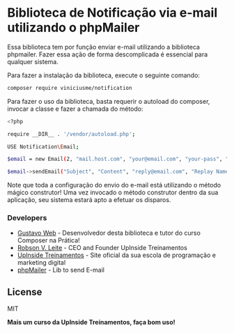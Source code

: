# Biblioteca de Notificação via e-mail utilizando o phpMailer

Essa biblioteca tem por função enviar e-mail utilizando a biblioteca phpmailer. Fazer essa ação de forma descomplicada é essencial para qualquer sistema.

Para fazer a instalação da biblioteca, execute o seguinte comando:

```sh
composer require viniciusme/notification
```

Para fazer o uso da biblioteca, basta requerir o autoload do composer, invocar a classe e fazer a chamada do método:

```sh
<?php

require __DIR__ . '/vendor/autoload.php';

USE Notification\Email;

$email = new Email(2, "mail.host.com", "your@email.com", "your-pass", "smtp secure (tls/ssl)", "port (587)", "from@email.com", "From Name");

$email->sendEmail("Subject", "Content", "reply@email.com", "Replay Name", "address@email.com", "Address Name");
```

Note que toda a configuração do envio do e-mail está utilizando o método mágico construtor! Uma vez invocado o método construtor dentro da sua aplicação, seu sistema estará apto a efetuar os disparos.

### Developers

- [Gustavo Web] - Desenvolvedor desta biblioteca e tutor do curso Composer na Prática!
- [Robson V. Leite] - CEO and Founder UpInside Treinamentos
- [UpInside Treinamentos] - Site oficial da sua escola de programação e marketing digital
- [phpMailer] - Lib to send E-mail

## License

MIT

**Mais um curso da UpInside Treinamentos, faça bom uso!**

[//]: #
[gustavo web]: mailto:gustavo@upinside.com.br
[robson v. leite]: mailto:robson@upinside.com.br
[upinside treinamentos]: https://www.upinside.com.br
[phpmailer]: https://github.com/PHPMailer/PHPMailer
